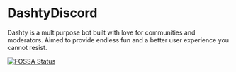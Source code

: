 # DashtyDiscord
Dashty is a multipurpose bot built with love for communities and moderators. Aimed to provide endless fun and a better user experience you cannot resist.

[![FOSSA Status](https://app.fossa.com/api/projects/git%2Bgithub.com%2FDashty-Dev%2FDashtyDiscord.svg?type=large)](https://app.fossa.com/projects/git%2Bgithub.com%2FDashty-Dev%2FDashtyDiscord?ref=badge_large)
